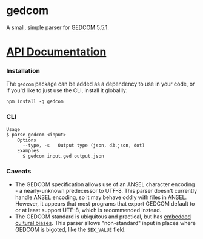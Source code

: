 # gedcom

A small, simple parser for [GEDCOM](http://en.wikipedia.org/wiki/GEDCOM) 5.5.1.

# [API Documentation](./docs/README.md)

### Installation

The `gedcom` package can be added as a dependency to use in your code, or
if you'd like to just use the CLI, install it globallly:

```
npm install -g gedcom
```

### CLI

```
Usage
$ parse-gedcom <input>
	Options
	  --type, -s   Output type (json, d3.json, dot)
	Examples
	  $ gedcom input.ged output.json
```

### Caveats

- The GEDCOM specification allows use of an ANSEL character encoding - a nearly-unknown
  predecessor to UTF-8. This parser doesn't currently handle ANSEL encoding, so it
  may behave oddly with files in ANSEL. However, it appears that most programs that
  export GEDCOM default to or at least support UTF-8, which is recommended instead.
- The GEDCOM standard is ubiquitous and practical, but has [embedded cultural biases](./GEDCOM_BIAS.md).
  This parser allows "non-standard" input in places where GEDCOM is bigoted, like
  the `SEX_VALUE` field.
